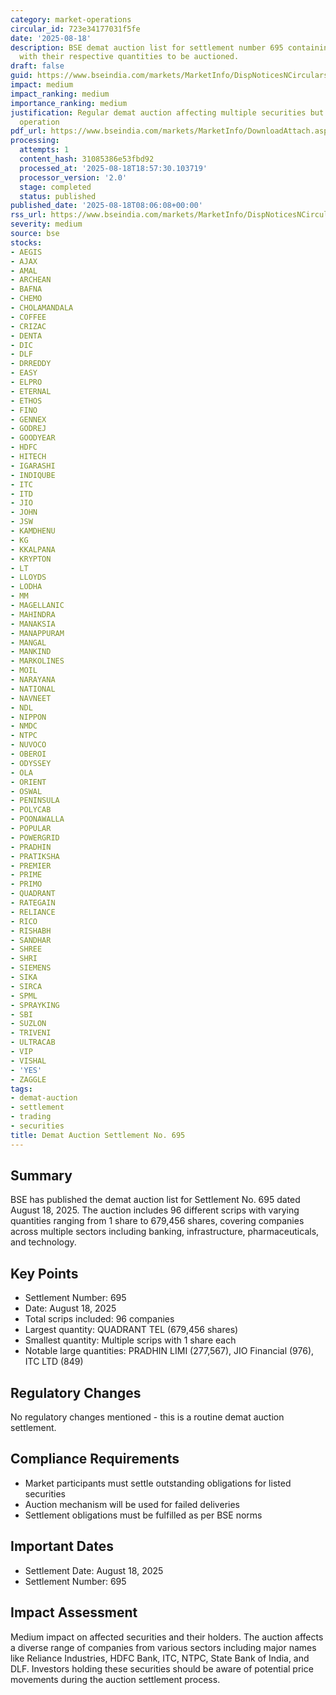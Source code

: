 ```yaml
---
category: market-operations
circular_id: 723e34177031f5fe
date: '2025-08-18'
description: BSE demat auction list for settlement number 695 containing 96 scrips
  with their respective quantities to be auctioned.
draft: false
guid: https://www.bseindia.com/markets/MarketInfo/DispNoticesNCirculars.aspx?Noticeid={8B63B8DA-0DDA-42BA-9946-CF1861C93F02}&noticeno=20250818-10&dt=08/18/2025&icount=10&totcount=77&flag=0
impact: medium
impact_ranking: medium
importance_ranking: medium
justification: Regular demat auction affecting multiple securities but routine market
  operation
pdf_url: https://www.bseindia.com/markets/MarketInfo/DownloadAttach.aspx?id=20250818-10&attachedId=69502102-6a59-4151-9d9f-d65ac322d715
processing:
  attempts: 1
  content_hash: 31085386e53fbd92
  processed_at: '2025-08-18T18:57:30.103719'
  processor_version: '2.0'
  stage: completed
  status: published
published_date: '2025-08-18T08:06:08+00:00'
rss_url: https://www.bseindia.com/markets/MarketInfo/DispNoticesNCirculars.aspx?Noticeid={8B63B8DA-0DDA-42BA-9946-CF1861C93F02}&noticeno=20250818-10&dt=08/18/2025&icount=10&totcount=77&flag=0
severity: medium
source: bse
stocks:
- AEGIS
- AJAX
- AMAL
- ARCHEAN
- BAFNA
- CHEMO
- CHOLAMANDALA
- COFFEE
- CRIZAC
- DENTA
- DIC
- DLF
- DRREDDY
- EASY
- ELPRO
- ETERNAL
- ETHOS
- FINO
- GENNEX
- GODREJ
- GOODYEAR
- HDFC
- HITECH
- IGARASHI
- INDIQUBE
- ITC
- ITD
- JIO
- JOHN
- JSW
- KAMDHENU
- KG
- KKALPANA
- KRYPTON
- LT
- LLOYDS
- LODHA
- MM
- MAGELLANIC
- MAHINDRA
- MANAKSIA
- MANAPPURAM
- MANGAL
- MANKIND
- MARKOLINES
- MOIL
- NARAYANA
- NATIONAL
- NAVNEET
- NDL
- NIPPON
- NMDC
- NTPC
- NUVOCO
- OBEROI
- ODYSSEY
- OLA
- ORIENT
- OSWAL
- PENINSULA
- POLYCAB
- POONAWALLA
- POPULAR
- POWERGRID
- PRADHIN
- PRATIKSHA
- PREMIER
- PRIME
- PRIMO
- QUADRANT
- RATEGAIN
- RELIANCE
- RICO
- RISHABH
- SANDHAR
- SHREE
- SHRI
- SIEMENS
- SIKA
- SIRCA
- SPML
- SPRAYKING
- SBI
- SUZLON
- TRIVENI
- ULTRACAB
- VIP
- VISHAL
- 'YES'
- ZAGGLE
tags:
- demat-auction
- settlement
- trading
- securities
title: Demat Auction Settlement No. 695
---
```


## Summary

BSE has published the demat auction list for Settlement No. 695 dated August 18, 2025. The auction includes 96 different scrips with varying quantities ranging from 1 share to 679,456 shares, covering companies across multiple sectors including banking, infrastructure, pharmaceuticals, and technology.

## Key Points

- Settlement Number: 695
- Date: August 18, 2025
- Total scrips included: 96 companies
- Largest quantity: QUADRANT TEL (679,456 shares)
- Smallest quantity: Multiple scrips with 1 share each
- Notable large quantities: PRADHIN LIMI (277,567), JIO Financial (976), ITC LTD (849)

## Regulatory Changes

No regulatory changes mentioned - this is a routine demat auction settlement.

## Compliance Requirements

- Market participants must settle outstanding obligations for listed securities
- Auction mechanism will be used for failed deliveries
- Settlement obligations must be fulfilled as per BSE norms

## Important Dates

- Settlement Date: August 18, 2025
- Settlement Number: 695

## Impact Assessment

Medium impact on affected securities and their holders. The auction affects a diverse range of companies from various sectors including major names like Reliance Industries, HDFC Bank, ITC, NTPC, State Bank of India, and DLF. Investors holding these securities should be aware of potential price movements during the auction settlement process.